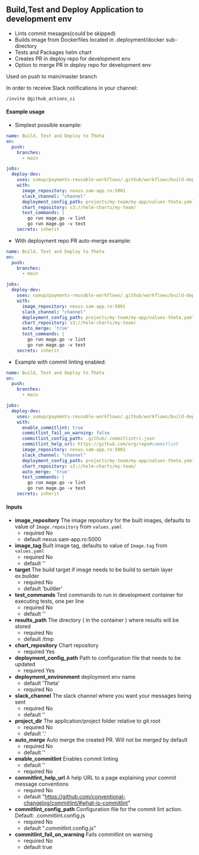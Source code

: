 ## Build,Test and Deploy Application to development env
- Lints commit mesages(could be skipped)
- Builds image from Dockerfiles located in .deployment/docker sub-directory
- Tests and Packages helm chart
- Creates PR in deploy repo for development env 
- Option to merge PR in deploy repo for development env 

Used on push to main/master branch

In order to receive Slack notifications in your channel:
```
/invite @github_actions_ci 
```

#### Example usage

 - Simplest possible example:

```yaml
name: Build, Test and Deploy to Theta
on:  
  push:
    branches:
      - main

jobs:
  deploy-dev:
    uses: sumup/payments-reusable-workflows/.github/workflows/build-deploy-dev.yaml
    with:
      image_repository: nexus.sam-app.ro:5001
      slack_channel: "channel"
      deployment_config_path: projects/my-team/my-app/values-theta.yaml
      chart_repository: s3://helm-charts/my-team/
      test_commands: |
        go run mage.go -v lint
        go run mage.go -v test
    secrets: inherit

```
 - With deployment repo PR auto-merge example:

```yaml
name: Build, Test and Deploy to Theta
on:  
  push:
    branches:
      - main

jobs:
  deploy-dev:
    uses: sumup/payments-reusable-workflows/.github/workflows/build-deploy-dev.yaml
    with:
      image_repository: nexus.sam-app.ro:5001
      slack_channel: "channel"
      deployment_config_path: projects/my-team/my-app/values-theta.yaml
      chart_repository: s3://helm-charts/my-team/
      auto_merge: 'true'
      test_commands: |
        go run mage.go -v lint
        go run mage.go -v test
    secrets: inherit

``` 

- Example with commit linting enabled:

```yaml
name: Build, Test and Deploy to Theta
on:  
  push:
    branches:
      - main

jobs:
  deploy-dev:
    uses: sumup/payments-reusable-workflows/.github/workflows/build-deploy-dev.yaml
    with:
      enable_commitlint: true
      commitlint_fail_on_warning: false
      commitlint_config_path: .github/.commitlintrc.json
      commitlint_help_url: https://github.com/org/repo#commitlint
      image_repository: nexus.sam-app.ro:5001
      slack_channel: "channel"
      deployment_config_path: projects/my-team/my-app/values-theta.yaml
      chart_repository: s3://helm-charts/my-team/
      auto_merge: 'true'
      test_commands: |
        go run mage.go -v lint
        go run mage.go -v test
    secrets: inherit
```
    

#### Inputs
  - **image_repository**  The image repository for the built images, defaults to value of `Image.repository` from `values.yaml`
      - required No
      - default nexus.sam-app.ro:5000
  - **image_tag** Built image tag, defaults to value of `Image.tag` from `values.yaml`
      - required No
      - default ''
  - **target** The build target if image needs to be build to sertain layer ex.builder
      - required No
      - default 'builder'
  - **test_commands** Test commands to run in development container for executing tests, one per line
      - required No
      - default ''
  - **results_path** The directory ( in the container ) where results will be stored
      - required No
      - default /tmp
  - **chart_repository** Chart repository 
      - required Yes
  - **deployment_config_path**  Path to configuration file that needs to be updated
      - required Yes
  - **deployment_environment** deployment env name
      - default 'Theta'
      - required No
  - **slack_channel** The slack channel where you want your messages being sent
      - required No
      - default ''
  - **project_dir** The application/project folder relative to git root 
      - required No
      - default '.'
  - **auto_merge** Auto merge the created PR. Will not be merged by default
      - required No
      - default ''
- **enable_commitlint** Enables commit linting
    - default ''
    - required No
- **commitlint_help_url** A help URL to a page explaining your commit message conventions
    - required No
    - default "https://github.com/conventional-changelog/commitlint/#what-is-commitlint"
- **commitlint_config_path** Configuration file for the commit lint action. Default: .commitlint.config.js
    - required No
    - default ".commitlint.config.js"
- **commitlint_fail_on_warning** Fails commitlint on warning
    - required No
    - default true